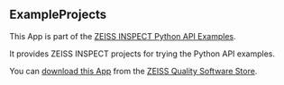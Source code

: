 ## ExampleProjects

This App is part of the [ZEISS INSPECT Python API Examples](https://zeissiqs.github.io/zeiss-inspect-addon-api/2025/python_examples/index.html).

It provides ZEISS INSPECT projects for trying the Python API examples.

You can [download this App](https://software-store.zeiss.com/products/apps/ExampleProjects) from the [ZEISS Quality Software Store](https://software-store.zeiss.com).